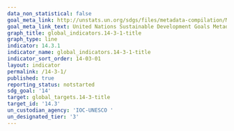 ```yaml
---
data_non_statistical: false
goal_meta_link: http://unstats.un.org/sdgs/files/metadata-compilation/Metadata-Goal-14.pdf
goal_meta_link_text: United Nations Sustainable Development Goals Metadata (pdf 288kB)
graph_title: global_indicators.14-3-1-title
graph_type: line
indicator: 14.3.1
indicator_name: global_indicators.14-3-1-title
indicator_sort_order: 14-03-01
layout: indicator
permalink: /14-3-1/
published: true
reporting_status: notstarted
sdg_goal: '14'
target: global_targets.14-3-title
target_id: '14.3'
un_custodian_agency: 'IOC-UNESCO '
un_designated_tier: '3'
---
```

